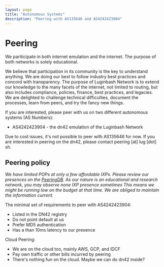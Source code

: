 ```yaml
---
layout: page
title: "Autonomous Systems"
description: "Peering with AS135646 and AS4242423904"
---
```


# Peering

We pariticipate in both internet emulation and the internet. The purpose of both networks is solely educational.

We believe that participation in its community is the key to understand anything. We are doing our best to follow industry best practices and concord with transparency. The purpose of Luginbash Network is to extend our knowledge to the many facets of the internet, not limited to routing, but also includes compliance, policies, finance, best practices, and legacies. We are delighted to challenge technical difficulties,  document the processes, learn from peers, and try the fancy new things. 

If you are interested, please peer with us on two different autonomous systems (AS Numbers):

* AS4242423904 - the dn42 emulation of the Luginbash Network

Due to cost issues, it's not possible to peer with AS135646 for now. If you are interested in peering on the dn42, please contact peering [at] lug [dot] sh.

## Peering policy

*We have limited POPs at only a few affordable IXPs. Please review our presences on the [PeeringDB](https://www.peeringdb.com/net/15026). As our nature is an educational and research network, you may observe none IXP presence sometimes This means we might be running low on the budget at that time. We are obliged to maintain the information current.*

The minimal set of requirements to peer with AS4242423904:

* Listed in the DN42 registry
* Do not point default at us
* Prefer MD5 authentication
* Has a than 10ms latency to our presence

Cloud Peering:

* We are on the cloud too, mainly AWS, GCP, and IDCF
* Pay own traffic or other bills incurred by peering
* There's nothing fun on the cloud. Maybe we can do dn42 inside?

